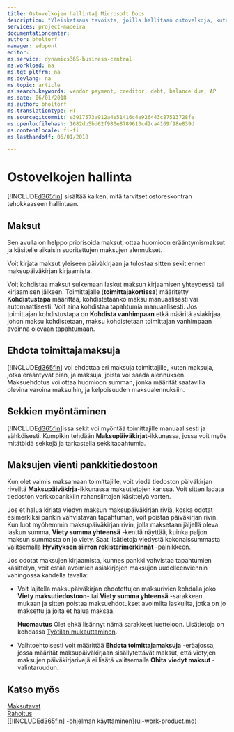 ```yaml
---
title: Ostovelkojen hallinta| Microsoft Docs
description: "Yleiskatsaus tavoista, joilla hallitaan ostovelkoja, kuten toimittajamaksuja, lainoja, velkaa ja erääntyvää saldoa."
services: project-madeira
documentationcenter: 
author: bholtorf
manager: edupont
editor: 
ms.service: dynamics365-business-central
ms.workload: na
ms.tgt_pltfrm: na
ms.devlang: na
ms.topic: article
ms.search.keywords: vendor payment, creditor, debt, balance due, AP
ms.date: 06/01/2018
ms.author: bholtorf
ms.translationtype: HT
ms.sourcegitcommit: e3917573a912a4e51416c4e926443c87513728fe
ms.openlocfilehash: 1682db5bd62f980e8789613cd2ca4169f98e839d
ms.contentlocale: fi-fi
ms.lasthandoff: 06/01/2018

---
```

# <a name="managing-payables"></a>Ostovelkojen hallinta
[!INCLUDE[d365fin](includes/d365fin_md.md)] sisältää kaiken, mitä tarvitset ostoreskontran tehokkaaseen hallintaan.  

## <a name="payments"></a>Maksut
Sen avulla on helppo priorisoida maksut, ottaa huomioon erääntymismaksut ja käsitelle aikaisin suoritettujen maksujen alennukset.

Voit kirjata maksut yleiseen päiväkirjaan ja tulostaa sitten sekit ennen maksupäiväkirjan kirjaamista.

Voit kohdistaa maksut sulkemaan laskut maksun kirjaamisen yhteydessä tai kirjaamisen jälkeen. Toimittajalle (**toimittajakortissa**) määritetty **Kohdistustapa** määrittää, kohdistetaanko maksu manuaalisesti vai automaattisesti. Voit aina kohdistaa tapahtumia manuaalisesti. Jos toimittajan kohdistustapa on **Kohdista vanhimpaan** etkä määritä asiakirjaa, johon maksu kohdistetaan, maksu kohdistetaan toimittajan vanhimpaan avoinna olevaan tapahtumaan.

## <a name="suggest-vendor-payments"></a>Ehdota toimittajamaksuja
[!INCLUDE[d365fin](includes/d365fin_md.md)] voi ehdottaa eri maksuja toimittajille, kuten maksuja, jotka erääntyvät pian, ja maksuja, joista voi saada alennuksen. Maksuehdotus voi ottaa huomioon summan, jonka määrität saatavilla olevina varoina maksuihin, ja kelpoisuuden maksualennuksiin.

## <a name="issue-checks"></a>Sekkien myöntäminen
[!INCLUDE[d365fin](includes/d365fin_md.md)]issa sekit voi myöntää toimittajille manuaalisesti ja sähköisesti. Kumpikin tehdään **Maksupäiväkirjat**-ikkunassa, jossa voit myös mitätöidä sekkejä ja tarkastella sekkitapahtumia.

## <a name="export-payments-to-a-bank-file"></a>Maksujen vienti pankkitiedostoon
Kun olet valmis maksamaan toimittajille, voit viedä tiedoston päiväkirjan riveiltä **Maksupäiväkirja**-ikkunassa maksutietojen kanssa. Voit sitten ladata tiedoston verkkopankkiin rahansiirtojen käsittelyä varten.

Jos et halua kirjata viedyn maksun maksupäiväkirjan riviä, koska odotat esimerkiksi pankin vahvistavan tapahtuman, voit poistaa päiväkirjan rivin. Kun luot myöhemmin maksupäiväkirjan rivin, jolla maksetaan jäljellä oleva laskun summa, **Viety summa yhteensä** -kenttä näyttää, kuinka paljon maksun summasta on jo viety. Saat lisätietoja viedystä kokonaissummasta valitsemalla **Hyvityksen siirron rekisterimerkinnät** -painikkeen.

Jos odotat maksujen kirjaamista, kunnes pankki vahvistaa tapahtumien käsittelyn, voit estää avoimien asiakirjojen maksujen uudelleenviennin vahingossa kahdella tavalla:  

* Voit lajitella maksupäiväkirjan ehdotettujen maksurivien kohdalla joko **Viety maksutiedostoon**- tai **Viety summa yhteensä** -sarakkeen mukaan ja sitten poistaa maksuehdotukset avoimilta laskuilta, jotka on jo maksettu ja joita et halua maksaa.

    **Huomautus** Olet ehkä lisännyt nämä sarakkeet luetteloon. Lisätietoja on kohdassa [Työtilan mukauttaminen](ui-personalization-user.md).  
* Vaihtoehtoisesti voit määrittää **Ehdota toimittajamaksuja** -eräajossa, jossa määrität maksupäiväkirjaan sisällytettävät maksut, että vietyjen maksujen päiväkirjarivejä ei lisätä valitsemalla **Ohita viedyt maksut** -valintaruudun.

## <a name="see-also"></a>Katso myös
[Maksutavat](finance-payment-methods.md)  
[Rahoitus](finance.md)  
[[!INCLUDE[d365fin](includes/d365fin_md.md)] -ohjelman käyttäminen](ui-work-product.md)

